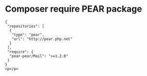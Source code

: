 <!--
title : Composer require PEAR package
author : Roman Ožana <ozana@omdesign.cz>
date : 25.9.2013 16:36:00
tags : composer, pear, tip
-->

# Composer require PEAR package

    { 
     "repositories": [
      {
       "type": "pear",
       "url": "http://pear.php.net"
      }
     ],
     "require": { 
      "pear-pear/Mail": ">=1.2.0"
     }
    }
    <p</p>
